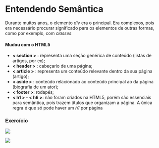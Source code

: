 # Entendendo Semântica 

Durante muitos anos, o elemento *div* era o principal. Era complexos, pois era necessário procurar significado para os elementos de outras formas, como por exemplo, com *classes*

#### Mudou com o HTML5

* **< section >** : representa uma seção genérica de conteúdo (listas de artigos, por ex);
* **< header >** : cabeçario de uma página;
* **< article >** : representa um conteúdo relevante dentro da sua página (artigo);
* **< aside >** : conteúdo relacionado ao conteúdo principal ao da página (biografia de um ator);
* **< footer >**: rodapés; 
* **< h1 > - < h6 >**: não foram criados na HTML5, porém são essenciais para semântica, pois trazem títulos que organizam a página. A única regra é que só pode haver um *h1* por página

### Exercício

![](https://imgur.com/0lgP4Oi.jpg)

![](https://imgur.com/ao4bmUg.jpg)